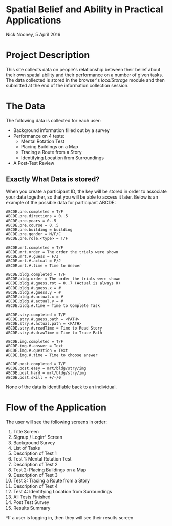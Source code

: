 # Spatial Belief and Ability in Practical Applications

Nick Nooney, 5 April 2016

# Project Description

This site collects data on people's relationship between their belief about
their own spatial ability and their performance on a number of given tasks. The
data collected is stored in the browser's *localStorage* module and then
submitted at the end of the information collection session.

# The Data

The following data is collected for each user:

- Background information filled out by a survey
- Performance on 4 tests:
    - Mental Rotation Test
    - Placing Buildings on a Map
    - Tracing a Route from a Story
    - Identifying Location from Surroundings
- A Post-Test Review

## Exactly What Data is stored?

When you create a participant ID, the key will be stored in order to associate
your data together, so that you will be able to access it later. Below is an
example of the possible data for participant ABCDE:

```
ABCDE.pre.completed = T/F
ABCDE.pre.directions = 0..5
ABCDE.pre.years = 0..5
ABCDE.pre.course = 0..5
ABCDE.pre.building = building
ABCDE.pre.gender = M/F/C
ABCDE.pre.role.<type> = T/F

ABCDE.mrt.completed = T/F
ABCDE.mrt.order = The order the trials were shown
ABCDE.mrt.#.guess = F/J
ABCDE.mrt.#.actual = F/J
ABCDR.mrt.#.time = Time to Answer

ABCDE.bldg.completed = T/F
ABCDE.bldg.order = The order the trials were shown
ABCDE.bldg.#.guess.rot = 0..7 (Actual is always 0)
ABCDE.bldg.#.guess.x = #
ABCDE.bldg.#.guess.y = #
ABCDE.bldg.#.actual.x = #
ABCDE.bldg.#.actual.y = #
ABCDE.bldg.#.time = Time to Complete Task

ABCDE.stry.completed = T/F
ABCDE.stry.#.guess.path = <PATH>
ABCDE.stry.#.actual.path = <PATH>
ABCDE.stry.#.readTime = Time to Read Story
ABCDE.stry.#.drawTime = Time to Trace Path

ABCDE.img.completed = T/F
ABCDE.img.#.answer = Text
ABCDE.img.#.question = Text
ABCDE.img.#.time = Time to choose answer

ABCDE.post.completed = T/F
ABCDE.post.easy = mrt/bldg/stry/img
ABCDE.post.hard = mrt/bldg/stry/img
ABCDE.post.skill = +/-/0
```

None of the data is identifiable back to an individual.

# Flow of the Application

The user will see the following screens in order:

1. Title Screen
2. Signup / Login^ Screen
3. Background Survey
4. List of Tasks
5. Description of Test 1
6. Test 1: Mental Rotation Test
7. Description of Test 2
8. Test 2: Placing Buildings on a Map
9. Description of Test 3
10. Test 3: Tracing a Route from a Story
11. Description of Test 4
12. Test 4: Identifying Location from Surroundings
13. All Tests Finished
14. Post Test Survey
15. Results Summary

^If a user is logging in, then they will see their results screen
